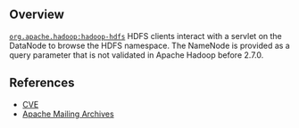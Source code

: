 ## Overview
[`org.apache.hadoop:hadoop-hdfs`](http://search.maven.org/#search%7Cga%7C1%7Ca%3A%22hadoop-hdfs%22)
HDFS clients interact with a servlet on the DataNode to browse the HDFS namespace. The NameNode is provided as a query parameter that is not validated in Apache Hadoop before 2.7.0.

## References
- [CVE](https://web.nvd.nist.gov/view/vuln/detail?vulnId=CVE-2017-3162)
- [Apache Mailing Archives](https://s.apache.org/k2ss)
